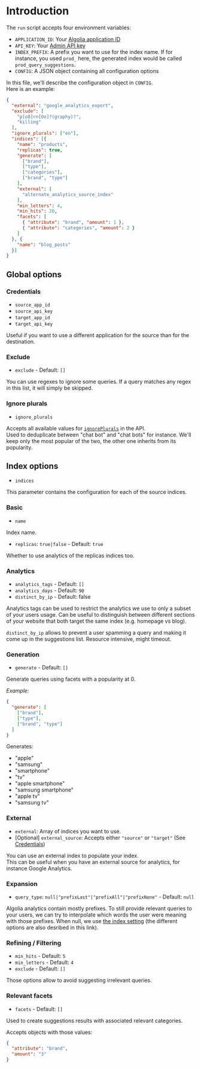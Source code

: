 # Introduction

The `run` script accepts four environment variables:
- `APPLICATION_ID`: Your [Algolia application ID][api_keys_page]
- `API_KEY`: Your [Admin API key][api_keys_page]
- `INDEX_PREFIX`: A prefix you want to use for the index name.
  If for instance, you used `prod_` here, the generated index would be called `prod_query_suggestions`.
- `CONFIG`: A JSON object containing all configuration options

[api_keys_page]: https://www.algolia.com/api-keys

In this file, we'll describe the configuration object in `CONFIG`.  
Here is an example:

```json
{
  "external": "google_analytics_export",
  "exclude": [
    "p[o0]rn[Oo]?(graphy)?",
    "killing"
  ],
  "ignore_plurals": ["en"],
  "indices": [{
    "name": "products",
    "replicas": true,
    "generate": [
      ["brand"],
      ["type"],
      ["categories"],
      ["brand", "type"]
    ],
    "external": [
      "alternate_analytics_source_index"
    ],
    "min_letters": 4,
    "min_hits": 20,
    "facets": [
      { "attribute": "brand", "amount": 1 },
      { "attribute": "categories", "amount": 2 }
    ]
  }, {
    "name": "blog_posts"
  }]
}
```

## Global options

### Credentials

- `source_app_id`
- `source_api_key`
- `target_app_id`
- `target_api_key`

Useful if you want to use a different application for the source than for the destination.

### Exclude

- `exclude` - Default: `[]`

You can use regexes to ignore some queries.
If a query matches any regex in this list, it will simply be skipped.

### Ignore plurals

- `ignore_plurals`

Accepts all available values for [`ignorePlurals`][ignore_plurals] in the API.  
Used to deduplicate between "chat bot" and "chat bots" for instance.
We'll keep only the most popular of the two, the other one inherits from its popularity.

[ignore_plurals]: https://www.algolia.com/doc/api-reference/api-parameters/ignorePlurals/

## Index options

- `indices`

This parameter contains the configuration for each of the source indices.

### Basic

- `name`

Index name.

- `replicas`: `true|false` - Default: `true`

Whether to use analytics of the replicas indices too.

### Analytics

- `analytics_tags` - Default: `[]`
- `analytics_days` - Default: `90`
- `distinct_by_ip` - Default: false

Analytics tags can be used to restrict the analytics we use to only a subset of your users usage.
Can be useful to distinguish between different sections of your website that both target the same index (e.g. homepage vs blog).

`distinct_by_ip` allows to prevent a user spamming a query and making it come up in the suggestions list. Resource intensive, might timeout.

### Generation

- `generate` - Default: `[]`

Generate queries using facets with a popularity at 0.

_Example:_

```json
{
  "generate": [
    ["brand"],
    ["type"],
    ["brand", "type"]
  ]
}
```

Generates:
- "apple"
- "samsung"
- "smartphone"
- "tv"
- "apple smartphone"
- "samsung smartphone"
- "apple tv"
- "samsung tv"

### External

- `external`: Array of indices you want to use.
- [Optional] `external_source`: Accepts either `"source"` or `"target"` (See [Credentials](#credentials))

You can use an external index to populate your index.  
This can be useful when you have an external source for analytics, for instance Google Analytics.

### Expansion

- `query_type`: `null|"prefixLast"|"prefixAll"|"prefixNone"` - Default: `null`

Algolia analytics contain mostly prefixes.
To still provide relevant queries to your users, we can try to interpolate which words the user were meaning with those prefixes.
When null, we use [the index setting][query_type] (the different options are also desribed in this link).

[query_type]: https://www.algolia.com/doc/api-reference/api-parameters/queryType/

### Refining / Filtering

- `min_hits` - Default: `5`
- `min_letters` - Default: `4`
- `exclude` - Default: `[]`

Those options allow to avoid suggesting irrelevant queries.

### Relevant facets

- `facets` - Default: `[]`

Used to create suggestions results with associated relevant categories.

Accepts objects with those values:

```json
{
  "attribute": "brand",
  "amount": "3"
}
```
